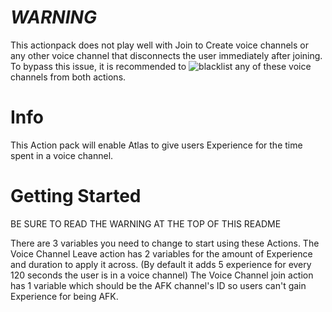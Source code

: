 # *WARNING*
This actionpack does not play well with Join to Create voice channels or any other voice channel that disconnects the user immediately after joining.
To bypass this issue, it is recommended to ![blacklist](https://micro.sylo.digital/i/9EDJsQ) any of these voice channels from both actions.

# Info

This Action pack will enable Atlas to give users Experience for the time spent in a voice channel.

# Getting Started

BE SURE TO READ THE WARNING AT THE TOP OF THIS README

There are 3 variables you need to change to start using these Actions.
The Voice Channel Leave action has 2 variables for the amount of Experience and duration to apply it across. (By default it adds 5 experience for every 120 seconds the user is in a voice channel)
The Voice Channel join action has 1 variable which should be the AFK channel's ID so users can't gain Experience for being AFK.